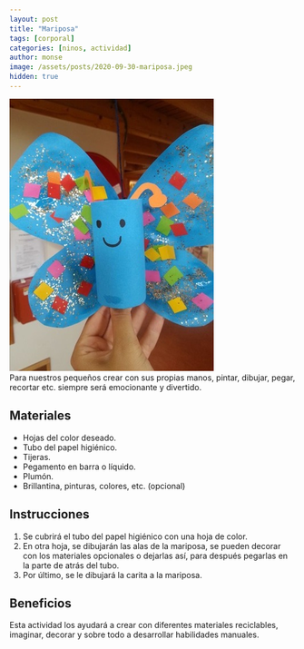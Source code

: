 ```yaml
---
layout: post
title: "Mariposa"
tags: [corporal]
categories: [ninos, actividad] 
author: monse
image: /assets/posts/2020-09-30-mariposa.jpeg
hidden: true
---
```

![Actividad de mariposa](/assets/posts/2020-09-30-mariposa.jpeg)<br/> 
Para nuestros pequeños crear con sus propias manos, pintar, dibujar, pegar, recortar etc. siempre será emocionante y divertido. 

## Materiales 
- Hojas del color deseado.
- Tubo del papel higiénico.
- Tijeras.
- Pegamento en barra o líquido. 
- Plumón.
- Brillantina, pinturas, colores, etc. (opcional) 

## Instrucciones 
1. Se cubrirá el tubo del papel higiénico con una hoja de color. 
2. En otra hoja, se dibujarán las alas de la mariposa, se pueden decorar con los materiales opcionales o dejarlas así, para después pegarlas en la parte de atrás del tubo. 
3. Por último, se le dibujará la carita a la mariposa. 

## Beneficios 
Esta actividad los ayudará a crear con diferentes materiales reciclables, imaginar, decorar y sobre todo a desarrollar habilidades manuales. 
